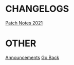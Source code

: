 # **CHANGELOGS**
[Patch Notes 2021](/changelogs/changelog-2021.md)

# **OTHER**
[Announcements](/changelogs/announcements.md)
[Go Back](home.md)
